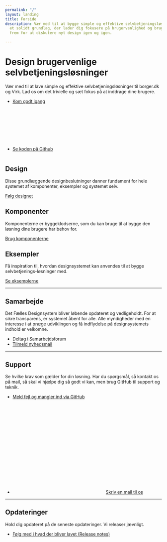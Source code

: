 ```yaml
---
permalink: "/"
layout: landing
title: Forside
description: Vær med til at bygge simple og effektive selvbetjeningsløsninger fra
  et solidt grundlag, der lader dig fokusere på brugervenlighed og brugerinddragelse
  frem for at diskutere nyt design igen og igen.

---
```

<div class="bg-alternative py-9">
<div class="container">
<div class="row">
<div class="col-12 col-lg-7">
<h1>Design brugervenlige selvbetjeningsløsninger</h1>
<p class="font-lead">
Vær med til at lave simple og effektive selvbetjeningsløsninger til borger.dk og Virk. Lad os om det trivielle og sæt fokus på at inddrage dine brugere.
</p>
<ul class="nobullet-list">
<li>
<a href="/komigang/" class="bold-link">Kom godt igang</a>
</li>
<li>
<a href="https://github.com/detfaellesdesignsystem/dkfds-components/" class="icon-link bold-link">Se koden på Github<svg class="icon-svg" focusable="false" aria-hidden="true" tabindex="-1"><use xlink:href="#open-in-new"></use></svg></a>
</li>
</ul>
</div>
<div class="col-12 col-lg-5 align-text-center">
<img id="designsystem-illustration" src="{{ site.baseurl }}/img/descriptionimages/Forside_illu_virk.svg" alt="" class="d-none d-lg-inline-block">
</div>
</div>
</div>
</div>

<div class="container"> <div class="row py-9"> <div class="col-12 col-lg-4"> <h2 class="mt-0">Design</h2> <p>Disse grundlæggende designbeslutninger danner fundament for hele systemet af komponenter, eksempler og systemet selv.</p> <p><a href="/design/" class="bold-link">Følg designet</a></p> </div> <div class="col-12 col-lg-4"> <h2 class="mt-0">Komponenter</h2> <p>Komponenterne er byggeklodserne, som du kan bruge til at bygge den løsning dine brugere har behov for.</p> <p><a href="/komponenter/" class="bold-link">Brug komponenterne</a></p> </div> <div class="col-12 col-lg-4"> <h2 class="mt-0">Eksempler</h2> <p>Få inspiration til, hvordan designsystemet kan anvendes til at bygge selvbetjenings-løsninger med.</p> <p><a href="/eksempler/" class="bold-link">Se eksemplerne</a></p> </div> </div> <hr /> <div class="py-9"> <h2 class="mt-0">Samarbejde</h2> <p>Det Fælles Designsystem bliver løbende opdateret og vedligeholdt. For at sikre transparens, er systemet åbent for alle. Alle myndigheder med en interesse i at præge udviklingen og få indflydelse på designsystemets indhold er velkomne. </p> <ul class="nobullet-list"> <li><a href="/omdesignsystemet/samarbejdsforum/">Deltag i Samarbejdsforum</a></li> <li> <a href="/omdesignsystemet/nyhedsmail"> Tilmeld nyhedsmail </a> </li> </ul> </div> <hr /> <div class="py-9"> <h2 class="mt-0">Support</h2> <p>Se hvilke krav som gælder for din løsning. Har du spørgsmål, så kontakt os på mail, så skal vi hjælpe dig så godt vi kan, men brug GitHub til support og teknik.</p> <ul class="nobullet-list"> <li> <a href="https://github.com/detfaellesdesignsystem/dkfds-components/issues" class="icon-link"> Meld fejl og mangler ind via GitHub<svg class="icon-svg" focusable="false" aria-hidden="true" tabindex="-1"><use xlink:href="#open-in-new"></use></svg> </a> </li> <li><a href="mailto:fds@erst.dk" class="function-link"><svg class="icon-svg" focusable="false" aria-hidden="true" tabindex="-1"><use xlink:href="#email"></use></svg>Skriv en mail til os</a></li> </ul> </div> <hr /> <div class="pt-9"> <h2 class="mt-0">Opdateringer</h2> <p>Hold dig opdateret på de seneste opdateringer. Vi releaser jævnligt.</p> <ul class="nobullet-list"> <li><a href="/omdesignsystemet/releases/">Følg med i hvad der bliver lavet (Release notes)</a></li> </ul> </div> </div>